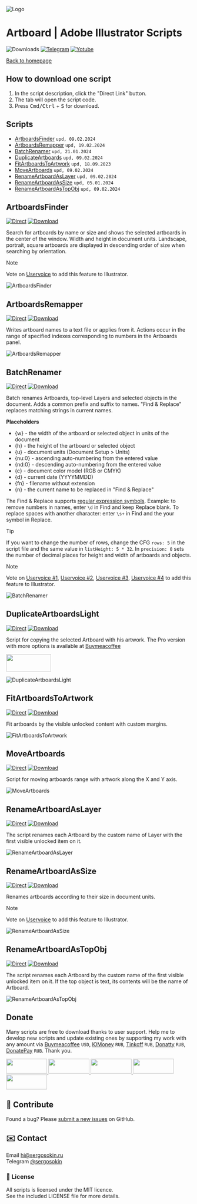 ![Logo](https://i.ibb.co/mF018gV/emblem.png)

# Artboard | Adobe Illustrator Scripts

![Downloads](https://img.shields.io/badge/Downloads-43k-27CF7D.svg) [![Telegram](https://img.shields.io/badge/Telegram%20Channel-%40aiscripts-0088CC.svg)](https://t.me/aiscripts) [![Yotube](https://img.shields.io/badge/Youtube-%40SergOsokinArt-FF0000.svg)](https://www.youtube.com/c/SergOsokinArt/videos)

[Back to homepage](../README.md)

## How to download one script 
1. In the script description, click the "Direct Link" button.
2. The tab will open the script code.
3. Press <kbd>Cmd/Ctrl</kbd> + <kbd>S</kbd> for download.

## Scripts
* [ArtboardsFinder](https://github.com/creold/illustrator-scripts/blob/master/md/Artboard.md#artboardsfinder) `upd, 09.02.2024`
* [ArtboardsRemapper](https://github.com/creold/illustrator-scripts/blob/master/md/Artboard.md#artboardsremapper) `upd, 19.02.2024`
* [BatchRenamer](https://github.com/creold/illustrator-scripts/blob/master/md/Artboard.md#batchrenamer) `upd, 21.01.2024`
* [DuplicateArtboards](https://github.com/creold/illustrator-scripts/blob/master/md/Artboard.md#duplicateartboardslight) `upd, 09.02.2024`
* [FitArtboardsToArtwork](https://github.com/creold/illustrator-scripts/blob/master/md/Artboard.md#fitartboardstoartwork) `upd, 18.09.2023`
* [MoveArtboards](https://github.com/creold/illustrator-scripts/blob/master/md/Artboard.md#moveartboards) `upd, 09.02.2024`
* [RenameArtboardAsLayer](https://github.com/creold/illustrator-scripts/blob/master/md/Artboard.md#renameartboardaslayer) `upd, 09.02.2024`
* [RenameArtboardAsSize](https://github.com/creold/illustrator-scripts/blob/master/md/Artboard.md#renameartboardassize) `upd, 05.01.2024`
* [RenameArtboardAsTopObj](https://github.com/creold/illustrator-scripts/blob/master/md/Artboard.md#renameartboardastopobj) `upd, 09.02.2024`

## ArtboardsFinder
[![Direct](https://img.shields.io/badge/Direct%20Link-ArtboardsFinder.jsx-FF6900.svg)](https://rebrand.ly/abfinder) [![Download](https://img.shields.io/badge/Download%20All-Zip%20archive-0088CC.svg)](https://bit.ly/2M0j95N)

Search for artboards by name or size and shows the selected artboards in the center of the window. Width and height in document units. Landscape, portrait, square artboards are displayed in descending order of size when searching by orientation.

> [!NOTE]   
> Vote on [Uservoice](https://illustrator.uservoice.com/forums/333657-illustrator-desktop-feature-requests/suggestions/32321188-artboard-search-function) to add this feature to Illustrator.

![ArtboardsFinder](https://i.ibb.co/VJXKjWQ/artboards-finder.gif)

## ArtboardsRemapper
[![Direct](https://img.shields.io/badge/Direct%20Link-ArtboardsRemapper.jsx-FF6900.svg)](https://rebrand.ly/abremap) [![Download](https://img.shields.io/badge/Download%20All-Zip%20archive-0088CC.svg)](https://bit.ly/2M0j95N)

Writes artboard names to a text file or applies from it. Actions occur in the range of specified indexes corresponding to numbers in the Artboards panel.

![ArtboardsRemapper](https://i.ibb.co/xG8sSNr/Artboards-Remapper.gif)

## BatchRenamer
[![Direct](https://img.shields.io/badge/Direct%20Link-BatchRenamer.jsx-FF6900.svg)](https://rebrand.ly/batchren) [![Download](https://img.shields.io/badge/Download%20All-Zip%20archive-0088CC.svg)](https://bit.ly/2M0j95N)

Batch renames Artboards, top-level Layers and selected objects in the document. Adds a common prefix and suffix to names. "Find & Replace" replaces matching strings in current names.

**Placeholders** 

* {w} - the width of the artboard or selected object in units of the document
* {h} - the height of the artboard or selected object
* {u} - document units (Document Setup > Units) 
* {nu:0} - ascending auto-numbering from the entered value
* {nd:0} - descending auto-numbering from the entered value
* {c} - document color model (RGB or CMYK)
* {d} - current date (YYYYMMDD)
* {fn} - filename without extension
* {n} - the current name to be replaced in "Find & Replace"

The Find & Replace supports [regular expression symbols](https://cheatography.com/davechild/cheat-sheets/regular-expressions/). Example: to remove numbers in names, enter `\d` in Find and keep Replace blank. To replace spaces with another character: enter `\s+` in Find and the your symbol in Replace.

> [!TIP]   
> If you want to change the number of rows, change the CFG `rows: 5` in the script file and the same value in `listHeight: 5 * 32`. In `precision: 0` sets the number of decimal places for height and width of artboards and objects.   

> [!NOTE]   
> Vote on [Uservoice #1](https://illustrator.uservoice.com/forums/333657-illustrator-desktop-feature-requests/suggestions/43575576-bulk-re-naming-of-layers), [Uservoice #2](https://illustrator.uservoice.com/forums/333657-illustrator-desktop-feature-requests/suggestions/39925396-find-and-replace-text-in-object-name-in-the-layers), [Uservoice #3](https://illustrator.uservoice.com/forums/333657-illustrator-desktop-feature-requests/suggestions/35567803-advanced-rename-tools-for-artboards-with-find-re), [Uservoice #4](https://illustrator.uservoice.com/forums/333657-illustrator-desktop-feature-requests/suggestions/34698628-can-we-rename-multiple-layers-in-one-go) to add this feature to Illustrator.

![BatchRenamer](https://i.ibb.co/p2VXbY9/Batch-Renamer.gif)

## DuplicateArtboardsLight
[![Direct](https://img.shields.io/badge/Direct%20Link-DuplicateArtboardsLight.jsx-FF6900.svg)](https://rebrand.ly/dupabs) [![Download](https://img.shields.io/badge/Download%20All-Zip%20archive-0088CC.svg)](https://bit.ly/2M0j95N)

Script for copying the selected Artboard with his artwork. The Pro version with more options is available at [Buymeacoffee](https://buymeacoffee.com/aiscripts/extras)   

<a href="https://youtu.be/qDH1YRaYMYk">
  <img width="122" height="47" src="https://i.ibb.co/fqdwXL6/youtube-badge.png">
</a>

![DuplicateArtboardsLight](https://i.ibb.co/rF92HpV/demo-Duplicate-Artboards-Light.gif)

## FitArtboardsToArtwork
[![Direct](https://img.shields.io/badge/Direct%20Link-FitArtboardsToArtwork.jsx-FF6900.svg)](https://rebrand.ly/fitabstoart) [![Download](https://img.shields.io/badge/Download%20All-Zip%20archive-0088CC.svg)](https://bit.ly/2M0j95N)

Fit artboards by the visible unlocked content with custom margins.

![FitArtboardsToArtwork](https://i.ibb.co/SJJh5Hc/Fit-Artboards-To-Artwork.gif)

## MoveArtboards
[![Direct](https://img.shields.io/badge/Direct%20Link-MoveArtboards.jsx-FF6900.svg)](https://rebrand.ly/moveabs) [![Download](https://img.shields.io/badge/Download%20All-Zip%20archive-0088CC.svg)](https://bit.ly/2M0j95N)

Script for moving artboards range with artwork along the X and Y axis.

![MoveArtboards](https://i.ibb.co/wrHTpTG/Move-Artboards.gif)

## RenameArtboardAsLayer
[![Direct](https://img.shields.io/badge/Direct%20Link-RenameArtboardAsLayer.jsx-FF6900.svg)](https://rebrand.ly/renabsaslyr) [![Download](https://img.shields.io/badge/Download%20All-Zip%20archive-0088CC.svg)](https://bit.ly/2M0j95N)

The script renames each Artboard by the custom name of Layer with the first visible unlocked item on it.

![RenameArtboardAsLayer](https://i.ibb.co/nQ92khj/Rename-Artboard-As-Layer.gif)

## RenameArtboardAsSize
[![Direct](https://img.shields.io/badge/Direct%20Link-RenameArtboardAsSize.jsx-FF6900.svg)](https://rebrand.ly/renabsassize) [![Download](https://img.shields.io/badge/Download%20All-Zip%20archive-0088CC.svg)](https://bit.ly/2M0j95N)

Renames artboards according to their size in document units.

> [!NOTE]   
> Vote on [Uservoice](https://illustrator.uservoice.com/forums/333657-illustrator-desktop-feature-requests/suggestions/41686762-artboard-auto-naming-preferences-one-click-artboa) to add this feature to Illustrator.

![RenameArtboardAsSize](https://i.ibb.co/GR488JH/Rename-Artboard-As-Size.gif)

## RenameArtboardAsTopObj
[![Direct](https://img.shields.io/badge/Direct%20Link-RenameArtboardAsTopObj.jsx-FF6900.svg)](https://rebrand.ly/renabsasobj) [![Download](https://img.shields.io/badge/Download%20All-Zip%20archive-0088CC.svg)](https://bit.ly/2M0j95N)

The script renames each Artboard by the custom name of the first visible unlocked item on it. If the top object is text, its contents will be the name of Artboard. 

![RenameArtboardAsTopObj](https://i.ibb.co/WPmf14B/Rename-Artboard-As-Top-Obj.gif)

## Donate
Many scripts are free to download thanks to user support. Help me to develop new scripts and update existing ones by supporting my work with any amount via [Buymeacoffee] `USD`, [ЮMoney] `RUB`, [Tinkoff] `RUB`, [Donatty] `RUB`, [DonatePay] `RUB`. Thank you.

[Buymeacoffee]: https://www.buymeacoffee.com/aiscripts
[ЮMoney]: https://yoomoney.ru/to/410011149615582
[Tinkoff]: https://www.tinkoff.ru/rm/osokin.sergey127/SN67U9405/
[Donatty]: https://donatty.com/sergosokin
[DonatePay]: https://new.donatepay.ru/@osokin

<a href="https://www.buymeacoffee.com/aiscripts">
  <img width="111" height="40" src="https://i.ibb.co/0ssTJQ1/bmc-badge.png">
</a>

<a href="https://www.tinkoff.ru/rm/osokin.sergey127/SN67U9405/">
  <img width="111" height="40" src="https://i.ibb.co/hRsbYnM/tinkoff-badge.png">
</a>

<a href="https://yoomoney.ru/to/410011149615582">
  <img width="111" height="40" src="https://i.ibb.co/wwrYWJ5/yoomoney-badge.png">
</a>

<a href="https://donatty.com/sergosokin">
  <img width="111" height="40" src="https://i.ibb.co/s61FGCn/donatty-badge.png">
</a>

<a href="https://new.donatepay.ru/@osokin">
  <img width="111" height="40" src="https://i.ibb.co/0KJ94ND/donatepay-badge.png">
</a>

## 🤝 Contribute

Found a bug? Please [submit a new issues](https://github.com/creold/illustrator-scripts/issues) on GitHub.

## ✉️ Contact
Email <hi@sergosokin.ru>  
Telegram [@sergosokin](https://t.me/sergosokin)

### 📝 License

All scripts is licensed under the MIT licence.  
See the included LICENSE file for more details.